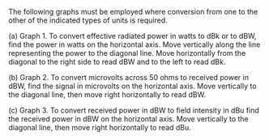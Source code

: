 The following graphs must be employed where conversion from one to the other of the indicated types of units is required.

(a) Graph 1. To convert effective radiated power in watts to dBk or to dBW, find the power in watts on the horizontal axis. Move vertically along the line representing the power to the diagonal line. Move horizontally from the diagonal to the right side to read dBW and to the left to read dBk.

(b) Graph 2. To convert microvolts across 50 ohms to received power in dBW, find the signal in microvolts on the horizontal axis. Move vertically to the diagonal line, then move right horizontally to read dBW.

(c) Graph 3. To convert received power in dBW to field intensity in dBu find the received power in dBW on the horizontal axis. Move vertically to the diagonal line, then move right horizontally to read dBu.

